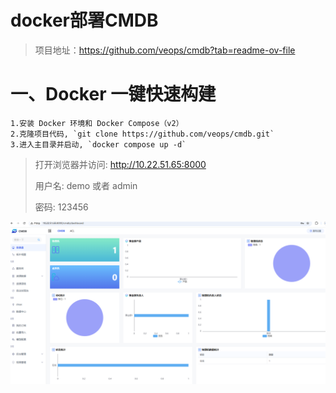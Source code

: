 # docker部署CMDB

> 项目地址：https://github.com/veops/cmdb?tab=readme-ov-file

# 一、Docker 一键快速构建

```
1.安装 Docker 环境和 Docker Compose（v2）
2.克隆项目代码, `git clone https://github.com/veops/cmdb.git`
3.进入主目录并启动, `docker compose up -d`
```

> 打开浏览器并访问: http://10.22.51.65:8000
>
> 用户名: demo 或者 admin
>
> 密码: 123456

![image-20250321164528493](https://raw.githubusercontent.com/joshzhong66/Pibced/main/blog-images/2025/03/21/66c3e584fb39348243ff46fd84d91ab4-image-20250321164528493-0f8f3c.png)
